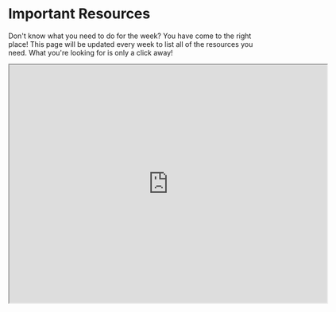 Important Resources
===================

Don't know what you need to do for the week? You have come to the right place! This page will be updated every week to list all of
the resources you need.  What you're looking for is only a click away!

<iframe src="https://drive.google.com/file/d/1APew8klEsPIzFZOZOQxr_Y21cL8fxeBE/preview" width="640" height="480"></iframe>
